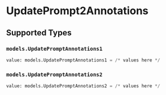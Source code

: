 # UpdatePrompt2Annotations


## Supported Types

### `models.UpdatePromptAnnotations1`

```python
value: models.UpdatePromptAnnotations1 = /* values here */
```

### `models.UpdatePromptAnnotations2`

```python
value: models.UpdatePromptAnnotations2 = /* values here */
```

